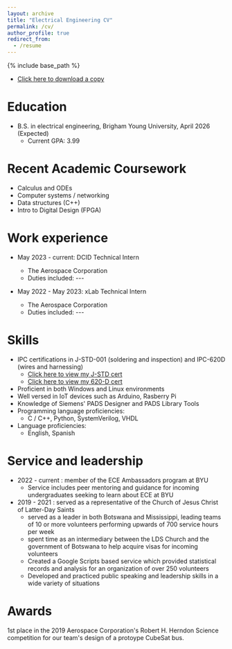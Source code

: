```yaml
---
layout: archive
title: "Electrical Engineering CV"
permalink: /cv/
author_profile: true
redirect_from:
  - /resume
---
```


{% include base_path %}
* <a href="/files/EthanSorensenResume.pdf" download>Click here to download a copy</a>


Education
======
* B.S. in electrical engineering, Brigham Young University, April 2026 (Expected)
  * Current GPA: 3.99

Recent Academic Coursework
======
* Calculus and ODEs
* Computer systems / networking
* Data structures (C++)
* Intro to Digital Design (FPGA)

Work experience
======
* May 2023 - current: DCID Technical Intern
  * The Aerospace Corporation
  * Duties included: ---

* May 2022 - May 2023: xLab Technical Intern
  * The Aerospace Corporation
  * Duties included: ---
  
Skills
======
* IPC certifications in J-STD-001 (soldering and inspection) and IPC-620D (wires and harnessing)
   * [Click here to view my J-STD cert](https://www.esorensen.dev/images/JSTD.jpeg)
   * [Click here to view my 620-D cert](https://www.esorensen.dev/images/620D.jpeg)
* Proficient in both Windows and Linux environments
* Well versed in IoT devices such as Arduino, Rasberry Pi 
* Knowledge of Siemens' PADS Designer and PADS Library Tools
* Programming language proficiencies:
  * C / C++, Python, SystemVerilog, VHDL
* Language proficiencies:
  * English, Spanish 
  
Service and leadership
======
* 2022 - current : member of the ECE Ambassadors program at BYU
  * Service includes peer mentoring and guidance for incoming undergraduates seeking to learn about ECE at BYU
* 2019 - 2021 : served as a representative of the Church of Jesus Christ of Latter-Day Saints
  * served as a leader in both Botswana and Mississippi, leading teams of 10 or more volunteers performing upwards of 700 service hours per week
  * spent time as an intermediary between the LDS Church and the government of Botswana to help acquire visas for incoming volunteers
  * Created a Google Scripts based service which provided statistical records and analysis for an organization of over 250 volunteers
  * Developed and practiced public speaking and leadership skills in a wide variety of situations

Awards
======
1st place in the 2019 Aerospace Corporation's Robert H. Herndon Science competition for our team's design of a protoype CubeSat bus. 
